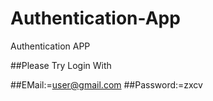# Authentication-App
Authentication APP


##Please Try Login With

##EMail:=user@gmail.com
##Password:=zxcv

